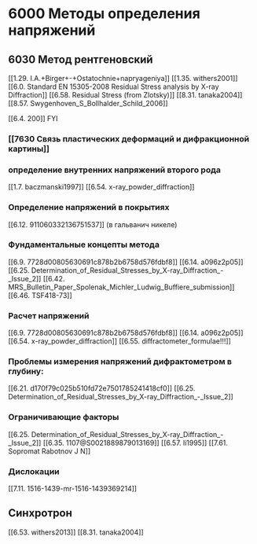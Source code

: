 # 6000 Методы определения напряжений
## 6030 Метод рентгеновский
[[1.29. I.A.+Birger+-+Ostatochnie+napryageniya]]
[[1.35. withers2001]]
[[6.0. Standard EN 15305-2008 Residual Stress analysis by X-ray Diffraction]]
[[6.58. Residual Stress (from Zlotsky)]]
[[8.31. tanaka2004]]
[[8.57. Swygenhoven_S_Bollhalder_Schild_2006]]

[[6.4. 200]] FYI

### [[7630 Связь пластических деформаций и дифракционной картины]]

###  определение внутренних напряжений второго рода
[[1.7. baczmanski1997]]
[[6.54. x-ray_powder_diffraction]]

### Определение напряжений в покрытиях
[[6.12. 911060332136751537]] (в гальванич никеле)

### Фундаментальные концепты метода
[[6.9. 7728d00805630691c878b2b6758d576fdbf8]]
[[6.14. a096z2p05]]
[[6.25. Determination_of_Residual_Stresses_by_X-ray_Diffraction_-_Issue_2]]
[[6.42. MRS_Bulletin_Paper_Spolenak_Michler_Ludwig_Buffiere_submission]]
[[6.46. TSF418-73]]

### Расчет напряжений
[[6.9. 7728d00805630691c878b2b6758d576fdbf8]]
[[6.14. a096z2p05]]
[[6.54. x-ray_powder_diffraction]]
[[6.55. diffractometer_formulae!!!]]

### Проблемы измерения напряжений дифрактометром в глубину:
[[6.21. d170f79c025b510fd72e7501785241418cf0]]
[[6.25. Determination_of_Residual_Stresses_by_X-ray_Diffraction_-_Issue_2]]


### Ограничивающие факторы
[[6.25. Determination_of_Residual_Stresses_by_X-ray_Diffraction_-_Issue_2]]
[[6.35. 1107@S0021889879013169]]
[[6.57. li1995]]
[[7.61. Sopromat Rabotnov J N]]

### Дислокации
[[7.11. 1516-1439-mr-1516-1439369214]]


## Синхротрон
[[6.53. withers2013]]
[[8.31. tanaka2004]]